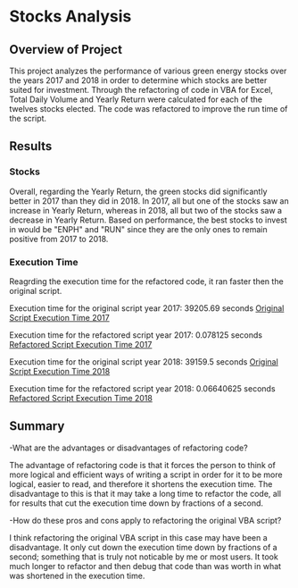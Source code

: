 # Stocks Analysis 

## Overview of Project 
This project analyzes the performance of various green energy stocks over the years 2017 and 2018 in order to determine which stocks are better suited for investment. Through the refactoring of code in VBA for Excel, Total Daily Volume and Yearly Return were calculated for each of the twelves stocks elected. The code was refactored to improve the run time of the script. 

## Results

### Stocks 
Overall, regarding the Yearly Return, the green stocks did significantly better in 2017 than they did in 2018. In 2017, all but one of the stocks saw an increase in Yearly Return, whereas in 2018, all but two of the stocks saw a decrease in Yearly Return. Based on performance, the best stocks to invest in would be "ENPH" and "RUN" since they are the only ones to remain positive from 2017 to 2018. 

### Execution Time
Reagrding the execution time for the refactored code, it ran faster then the original script. 

Execution time for the original script year 2017: 39205.69 seconds [Original Script Execution Time 2017](https://github.com/AmairaniR/stock-analysis/blob/main/resources/Green_Stocks_2017.png)

Execution time for the refactored script year 2017: 0.078125 seconds [Refactored Script Execution Time 2017](https://github.com/AmairaniR/stock-analysis/blob/main/resources/VBA_Challenge_2017.png)

Execution time for the original script year 2018: 39159.5 seconds [Original Script Execution Time 2018](https://github.com/AmairaniR/stock-analysis/blob/main/resources/Green_stocks_2018.png)

Execution time for the refactored script year 2018: 0.06640625 seconds [Refactored Script Execution Time 2018](https://github.com/AmairaniR/stock-analysis/blob/main/resources/VBA_Challenge_2018.png)

## Summary
-What are the advantages or disadvantages of refactoring code? 

The advantage of refactoring code is that it forces the person to think of more logical and efficient ways of writing a script in order for it to be more logical, easier to read, and therefore it shortens the execution time. The disadvantage to this is that it may take a long time to refactor the code, all for results that cut the execution time down by fractions of a second. 

-How do these pros and cons apply to refactoring the original VBA script? 

I think refactoring the original VBA script in this case may have been a disadvantage. It only cut down the execution time down by fractions of a second; something that is truly not noticable by me or most users. It took much longer to refactor and then debug that code than was worth in what was shortened in the execution time. 
